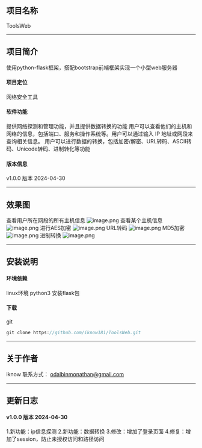 ## 项目名称
ToolsWeb

---

## 项目简介
使用python-flask框架，搭配bootstrap前端框架实现一个小型web服务器
#### 项目定位
网络安全工具
#### 软件功能
提供网络探测和管理功能，并且提供数据转换的功能
用户可以查看他们的主机和网络的信息，包括端口、服务和操作系统等。用户可以通过输入 IP 地址或网段来查询相关信息。
用户可以进行数据的转换，包括加密/解密、URL转码、ASCII转码、Unicode转码、进制转化等功能
#### 版本信息
v1.0.0 版本 2024-04-30

---

## 效果图
查看用户所在网段的所有主机信息
![image.png](https://cdn.nlark.com/yuque/0/2024/png/42426751/1714487482041-ec000140-caf6-42e2-adf1-581808290e84.png#averageHue=%23ddc297&clientId=ub2f6788e-2d97-4&from=paste&height=663&id=uad6b42af&originHeight=912&originWidth=1920&originalType=binary&ratio=1.375&rotation=0&showTitle=false&size=104117&status=done&style=none&taskId=ua43bcadd-84f1-498d-a907-a8772a729c5&title=&width=1396.3636363636363)
查看某个主机信息
![image.png](https://cdn.nlark.com/yuque/0/2024/png/42426751/1714487508190-9774ba72-77fa-4a61-a634-1380e4b94a0a.png#averageHue=%23e9ebd8&clientId=ub2f6788e-2d97-4&from=paste&height=663&id=u228e2008&originHeight=912&originWidth=1920&originalType=binary&ratio=1.375&rotation=0&showTitle=false&size=111793&status=done&style=none&taskId=u722369b4-8423-45c6-ad28-0bc52d3edc2&title=&width=1396.3636363636363)
进行AES加密
![image.png](https://cdn.nlark.com/yuque/0/2024/png/42426751/1714487635815-65e4783b-7e13-4d62-90d6-e21a29d06f51.png#averageHue=%23fefefe&clientId=ub2f6788e-2d97-4&from=paste&height=663&id=u6a5b43a0&originHeight=912&originWidth=1920&originalType=binary&ratio=1.375&rotation=0&showTitle=false&size=76486&status=done&style=none&taskId=ua4cd21d7-b03e-4cc2-a187-f9a0e82199e&title=&width=1396.3636363636363)
URL转码
![image.png](https://cdn.nlark.com/yuque/0/2024/png/42426751/1714487665955-7df069ed-47c6-4e54-84bb-38226ab43546.png#averageHue=%23fefefd&clientId=ub2f6788e-2d97-4&from=paste&height=663&id=ub8bb3d97&originHeight=912&originWidth=1920&originalType=binary&ratio=1.375&rotation=0&showTitle=false&size=78761&status=done&style=none&taskId=uab85ed56-b28d-459d-839e-9759498bf83&title=&width=1396.3636363636363)
MD5加密
![image.png](https://cdn.nlark.com/yuque/0/2024/png/42426751/1714487696771-a6ca214e-466b-4972-9e46-5b18655ac7cd.png#averageHue=%23fdfdfd&clientId=ub2f6788e-2d97-4&from=paste&height=663&id=ub0fb8d80&originHeight=912&originWidth=1920&originalType=binary&ratio=1.375&rotation=0&showTitle=false&size=85310&status=done&style=none&taskId=ubdf6ad4e-7443-406f-a48c-7a04ab70c64&title=&width=1396.3636363636363)
进制转换
![image.png](https://cdn.nlark.com/yuque/0/2024/png/42426751/1714487751324-d5bf421c-060f-42fe-bf91-714d4e0690aa.png#averageHue=%23fdfdfd&clientId=ub2f6788e-2d97-4&from=paste&height=663&id=u8caacd77&originHeight=912&originWidth=1920&originalType=binary&ratio=1.375&rotation=0&showTitle=false&size=70295&status=done&style=none&taskId=u21ce4daf-5094-432b-ae7d-ffcf3620539&title=&width=1396.3636363636363)

---

## 安装说明
#### 环境依赖
linux环境
python3
安装flask包
#### 下载
git
```javascript
git clone https://github.com/iknow181/ToolsWeb.git
```

---

## 关于作者
iknow
联系方式： odalbinmonathan@gmail.com  

---

## 更新日志
#### v1.0.0 版本 2024-04-30
1.新功能：ip信息探测
2.新功能：数据转换
3.修改：增加了登录页面
4.修复：增加了session，防止未授权访问和路径访问

